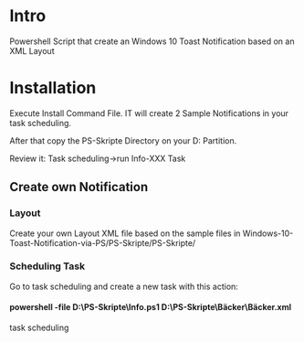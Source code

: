 # Intro
Powershell Script that create an Windows 10 Toast Notification
based on an XML Layout

# Installation

Execute Install Command File.
IT will create 2 Sample Notifications
in your task scheduling. 

After that copy the PS-Skripte Directory on your 
D: Partition.

Review it:
Task scheduling->run Info-XXX Task
## Create own Notification

### Layout
Create your own Layout XML file based on the sample files in 
Windows-10-Toast-Notification-via-PS/PS-Skripte/PS-Skripte/
### Scheduling Task
Go to task scheduling and create a new task with this action:
#### powershell -file D:\PS-Skripte\Info.ps1 D:\PS-Skripte\Bäcker\Bäcker.xml
task scheduling
 
